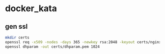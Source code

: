 # docker_kata

## gen ssl
```bash
mkdir certs
openssl req -x509 -nodes -days 365 -newkey rsa:2048 -keyout certs/nginx-selfsigned.key -out certs/nginx-selfsigned.crt
openssl dhparam -out certs/dhparam.pem 1024
```
